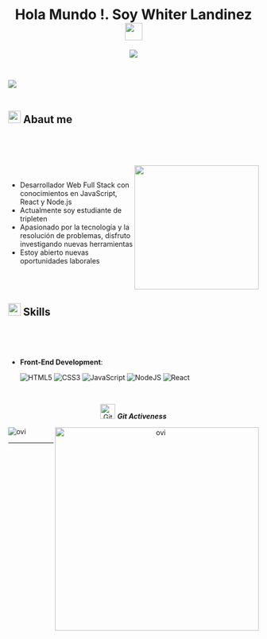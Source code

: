 <h1 align="center"><b>Hola Mundo !. Soy Whiter Landinez</b><img src="https://media.giphy.com/media/hvRJCLFzcasrR4ia7z/giphy.gif" width="35"></h1>
<p align="center">
  <a href="https://github.com/DenverCoder1/readme-typing-svg"><img src="https://readme-typing-svg.herokuapp.com?font=Time+New+Roman&color=cyan&size=25&center=true&vCenter=true&width=600&height=100&lines=Whiter+landinez..&hearts;++;Self-taught+Fullstack+web+developer;Active+Learner/Researcher,;Love+to+learn+new+stuffs..<3"></a>
</p>

<br>

<img src="https://user-images.githubusercontent.com/73097560/115834477-dbab4500-a447-11eb-908a-139a6edaec5c.gif"><br><br>

## <img src="https://media.giphy.com/media/FRxHnTUBxQysLAV2eA/giphy.gif?cid=ecf05e47vnaxgvbt2hm02ldmmndscf6frkjso0b4w5uotwpq&ep=v1_gifs_search&rid=giphy.gif&ct=g" width ="25"><b> Abaut me</b>
<br>

<p align="center">

<br>
<p align="center">
<picture> <img align="right" src="https://media.giphy.com/media/11KzOet1ElBDz2/giphy.gif?cid=790b76116stonvev3c4d77yy9hkkd8dqh10d9npk6c1cpvv6&ep=v1_gifs_search&rid=giphy.gif&ct=g" width = 250px></picture>

<br>

- Desarrollador Web Full Stack con conocimientos en JavaScript, React y Node.js
- Actualmente soy estudiante de tripleten
- Apasionado por la tecnología y la resolución de problemas, disfruto investigando nuevas herramientas
- Estoy abierto  nuevas oportunidades laborales 

<br><br>

## <img src="https://media2.giphy.com/media/QssGEmpkyEOhBCb7e1/giphy.gif?cid=ecf05e47a0n3gi1bfqntqmob8g9aid1oyj2wr3ds3mg700bl&rid=giphy.gif" width ="25"><b> Skills</b>
<br>

<p align="center">

<br>   
    
- **Front-End Development**:

   ![HTML5](https://img.shields.io/badge/HTML5%20-%23E34F26.svg?style=for-the-badge&logo=html5&logoColor=white)
   ![CSS3](https://img.shields.io/badge/CSS%20-%231572B6.svg?style=for-the-badge&logo=css3&logoColor=white)
   ![JavaScript](https://img.shields.io/badge/JavaScript%20-%23F7DF1E.svg?style=for-the-badge&logo=javascript&logoColor=black)
  ![NodeJS](https://img.shields.io/badge/node.js-6DA55F?style=for-the-badge&logo=node.js&logoColor=white)
  	![React](https://img.shields.io/badge/react-%2320232a.svg?style=for-the-badge&logo=react&logoColor=%2361DAFB)

<br>

<div align='center'>

 <img src="https://media.giphy.com/media/W5eoZHPpUx9sapR0eu/giphy.gif" width="30px" alt="Git"/>&nbsp;<i><b>Git Activeness</b></i></p>
 
<p><img align="left" src="https://github-readme-stats.vercel.app/api/top-langs?username=Whijlp&show_icons=true&locale=en&layout=compact&theme=chartreuse-dark" alt="ovi" /></p>
<p>&nbsp;<img align="right" src="https://github-readme-stats.vercel.app/api?username=Whijlp&show_icons=true&locale=en&theme=chartreuse-dark" alt="ovi" width="410" /></p>

<hr>

